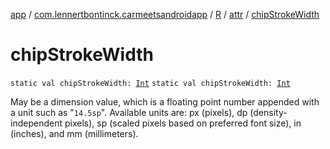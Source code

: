 [app](../../../index.md) / [com.lennertbontinck.carmeetsandroidapp](../../index.md) / [R](../index.md) / [attr](index.md) / [chipStrokeWidth](./chip-stroke-width.md)

# chipStrokeWidth

`static val chipStrokeWidth: `[`Int`](https://kotlinlang.org/api/latest/jvm/stdlib/kotlin/-int/index.html)
`static val chipStrokeWidth: `[`Int`](https://kotlinlang.org/api/latest/jvm/stdlib/kotlin/-int/index.html)

May be a dimension value, which is a floating point number appended with a unit such as "`14.5sp`". Available units are: px (pixels), dp (density-independent pixels), sp (scaled pixels based on preferred font size), in (inches), and mm (millimeters).

